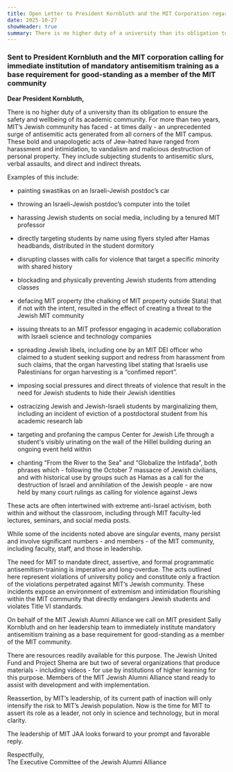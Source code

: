 ```yaml
---
title: Open Letter to President Kornbluth and the MIT Corporation regarding antisemitism training
date: 2025-10-27
showHeader: true
summary: There is no higher duty of a university than its obligation to ensure the safety and wellbeing of its academic community. For more than two years, MIT’s Jewish community has faced - at times daily - an unprecedented surge of antisemitic acts generated from all corners of the MIT campus. These bold and unapologetic acts of Jew-hatred have ranged from harassment and intimidation, to vandalism and malicious destruction of personal property. They include subjecting students to antisemitic slurs, verbal assaults, and direct and indirect threats.
---
```


### Sent to President Kornbluth and the MIT corporation calling for immediate institution of mandatory antisemitism training as a base requirement for good-standing as a member of the MIT community

**Dear President Kornbluth,**

There is no higher duty of a university than its obligation to ensure the safety and wellbeing of its academic community. For more than two years, MIT’s Jewish community has faced - at times daily - an unprecedented surge of antisemitic acts generated from all corners of the MIT campus. These bold and unapologetic acts of Jew-hatred have ranged from harassment and intimidation, to vandalism and malicious destruction of personal property. They include subjecting students to antisemitic slurs, verbal assaults, and direct and indirect threats.

Examples of this include:

- painting swastikas on an Israeli-Jewish postdoc’s car

- throwing an Israeli-Jewish postdoc’s computer into the toilet

- harassing Jewish students on social media, including by a tenured MIT professor

- directly targeting students by name using flyers styled after Hamas headbands, distributed in the student dormitory

- disrupting classes with calls for violence that target a specific minority with shared history

- blockading and physically preventing Jewish students from attending classes

- defacing MIT property (the chalking of MIT property outside Stata) that if not with the intent, resulted in the effect of creating a threat to the Jewish MIT community

- issuing threats to an MIT professor engaging in academic collaboration with Israeli science and technology companies

- spreading Jewish libels, including one by an MIT DEI officer who claimed to a student seeking support and redress from harassment from such claims, that the organ harvesting libel stating that Israelis use Palestinians for organ harvesting is a “confimed  report”.

- imposing social pressures and direct threats of violence that result in the need for Jewish students to hide their Jewish identities 

- ostracizing Jewish and Jewish-Israeli students by marginalizing them, including an incident of eviction of a postdoctoral student from his academic research lab

- targeting and profaning the campus Center for Jewish Life through a student's visibly urinating on the wall of the Hillel building during an ongoing event held within

- chanting “From the River to the Sea” and “Globalize the Intifada”, both phrases which - following the October 7 massacre of Jewish civilians, and with historical use by groups such as Hamas as a call for the destruction of Israel and annihilation of the Jewish people - are now held by many court rulings as calling for violence against Jews

These acts are often intertwined with extreme anti-Israel activism, both within and without the classroom, including through MIT faculty-led lectures, seminars, and social media posts.

While some of the incidents noted above are singular events, many persist and involve significant numbers  - and members - of the MIT community, including faculty, staff, and those in leadership. 

The need for MIT to mandate direct, assertive, and formal programmatic antisemitism-training is imperative and long-overdue. The acts outlined here represent violations of university policy and constitute only a fraction of the violations perpetrated against MIT’s Jewish community. These incidents expose an environment of extremism and intimidation flourishing within the MIT community that directly endangers Jewish students and violates Title VI standards.

On behalf of the MIT Jewish Alumni Alliance we call on MIT president Sally Kornbluth and on her leadership team to immediately institute mandatory antisemitism training as a base requirement for good-standing as a member of the MIT community.

There are resources readily available for this purpose. The Jewish United Fund and Project Shema are but two of several organizations that produce materials - including videos - for use by institutions of higher learning for this purpose. Members of the MIT Jewish Alumni Alliance stand ready to assist with development and with implementation.

Reassertion, by MIT’s leadership, of its current path of inaction will only intensify the risk to MIT’s Jewish population. Now is the time for MIT to assert its role as a leader, not only in science and technology, but in moral clarity.

The leadership of MIT JAA looks forward to your prompt and favorable reply.

Respectfully,\
The Executive Committee of the Jewish Alumni Alliance